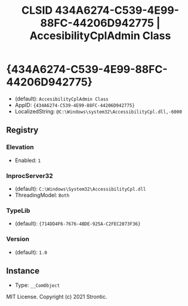 ﻿---
title: "CLSID 434A6274-C539-4E99-88FC-44206D942775 | AccesibilityCplAdmin Class"
excerpt: What is COM-Object CLSID 434A6274-C539-4E99-88FC-44206D942775?
---

# {434A6274-C539-4E99-88FC-44206D942775}

* (default): `AccesibilityCplAdmin Class`
* AppID: `{434A6274-C539-4E99-88FC-44206D942775}`
* LocalizedString: `@C:\Windows\system32\AccessibilityCpl.dll,-6000`

## Registry


### Elevation

* Enabled: `1`

### InprocServer32

* (default): `C:\Windows\System32\AccessibilityCpl.dll`
* ThreadingModel: `Both`

### TypeLib

* (default): `{714DD4F6-7676-4BDE-925A-C2FEC2073F36}`

### Version

* (default): `1.0`

## Instance

* Type: `__ComObject`

MIT License. Copyright (c) 2021 Strontic.


